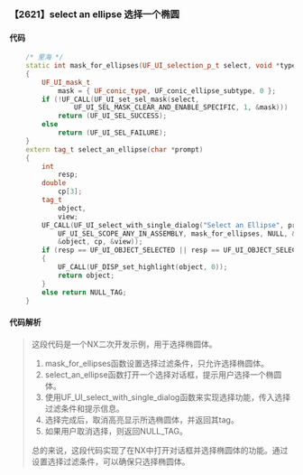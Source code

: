 ### 【2621】select an ellipse 选择一个椭圆

#### 代码

```cpp
    /* 里海 */  
    static int mask_for_ellipses(UF_UI_selection_p_t select, void *type)  
    {  
        UF_UI_mask_t  
            mask = { UF_conic_type, UF_conic_ellipse_subtype, 0 };  
        if (!UF_CALL(UF_UI_set_sel_mask(select,  
                UF_UI_SEL_MASK_CLEAR_AND_ENABLE_SPECIFIC, 1, &mask)))  
            return (UF_UI_SEL_SUCCESS);  
        else  
            return (UF_UI_SEL_FAILURE);  
    }  
    extern tag_t select_an_ellipse(char *prompt)  
    {  
        int  
            resp;  
        double  
            cp[3];  
        tag_t  
            object,  
            view;  
        UF_CALL(UF_UI_select_with_single_dialog("Select an Ellipse", prompt,  
            UF_UI_SEL_SCOPE_ANY_IN_ASSEMBLY, mask_for_ellipses, NULL, &resp,  
            &object, cp, &view));  
        if (resp == UF_UI_OBJECT_SELECTED || resp == UF_UI_OBJECT_SELECTED_BY_NAME)  
        {  
            UF_CALL(UF_DISP_set_highlight(object, 0));  
            return object;  
        }  
        else return NULL_TAG;  
    }

```

#### 代码解析

> 这段代码是一个NX二次开发示例，用于选择椭圆体。
>
> 1. mask_for_ellipses函数设置选择过滤条件，只允许选择椭圆体。
> 2. select_an_ellipse函数打开一个选择对话框，提示用户选择一个椭圆体。
> 3. 使用UF_UI_select_with_single_dialog函数来实现选择功能，传入选择过滤条件和提示信息。
> 4. 选择完成后，取消高亮显示所选椭圆体，并返回其tag。
> 5. 如果用户取消选择，则返回NULL_TAG。
>
> 总的来说，这段代码实现了在NX中打开对话框并选择椭圆体的功能。通过设置选择过滤条件，可以确保只选择椭圆体。
>

